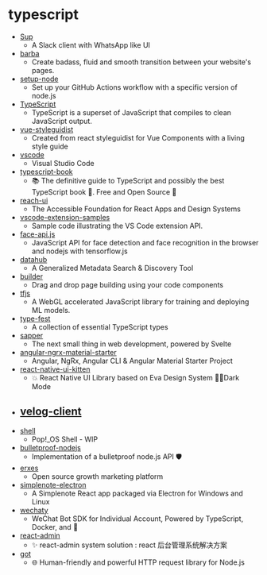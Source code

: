 # typescript
- [Sup](https://github.com/arnnis/Sup)
  - A Slack client with WhatsApp like UI
- [barba](https://github.com/barbajs/barba)
  - Create badass, fluid and smooth transition between your website's pages.
- [setup-node](https://github.com/actions/setup-node)
  - Set up your GitHub Actions workflow with a specific version of node.js
- [TypeScript](https://github.com/microsoft/TypeScript)
  - TypeScript is a superset of JavaScript that compiles to clean JavaScript output.
- [vue-styleguidist](https://github.com/vue-styleguidist/vue-styleguidist)
  - Created from react styleguidist for Vue Components with a living style guide
- [vscode](https://github.com/microsoft/vscode)
  - Visual Studio Code
- [typescript-book](https://github.com/basarat/typescript-book)
  - 📚 The definitive guide to TypeScript and possibly the best TypeScript book 📖. Free and Open Source 🌹
- [reach-ui](https://github.com/reach/reach-ui)
  - The Accessible Foundation for React Apps and Design Systems
- [vscode-extension-samples](https://github.com/microsoft/vscode-extension-samples)
  - Sample code illustrating the VS Code extension API.
- [face-api.js](https://github.com/justadudewhohacks/face-api.js)
  - JavaScript API for face detection and face recognition in the browser and nodejs with tensorflow.js
- [datahub](https://github.com/linkedin/datahub)
  - A Generalized Metadata Search & Discovery Tool
- [builder](https://github.com/BuilderIO/builder)
  - Drag and drop page building using your code components
- [tfjs](https://github.com/tensorflow/tfjs)
  - A WebGL accelerated JavaScript library for training and deploying ML models.
- [type-fest](https://github.com/sindresorhus/type-fest)
  - A collection of essential TypeScript types
- [sapper](https://github.com/sveltejs/sapper)
  - The next small thing in web development, powered by Svelte
- [angular-ngrx-material-starter](https://github.com/tomastrajan/angular-ngrx-material-starter)
  - Angular, NgRx, Angular CLI & Angular Material Starter Project
- [react-native-ui-kitten](https://github.com/akveo/react-native-ui-kitten)
  - 💥 React Native UI Library based on Eva Design System 🌚✨Dark Mode
- [velog-client](https://github.com/velopert/velog-client)
  - 
- [shell](https://github.com/pop-os/shell)
  - Pop!_OS Shell - WIP
- [bulletproof-nodejs](https://github.com/santiq/bulletproof-nodejs)
  - Implementation of a bulletproof node.js API 🛡️
- [erxes](https://github.com/erxes/erxes)
  - Open source growth marketing platform
- [simplenote-electron](https://github.com/Automattic/simplenote-electron)
  - A Simplenote React app packaged via Electron for Windows and Linux
- [wechaty](https://github.com/wechaty/wechaty)
  - WeChat Bot SDK for Individual Account, Powered by TypeScript, Docker, and 💖
- [react-admin](https://github.com/yezihaohao/react-admin)
  - ✨ react-admin system solution : react 后台管理系统解决方案
- [got](https://github.com/sindresorhus/got)
  - 🌐 Human-friendly and powerful HTTP request library for Node.js
